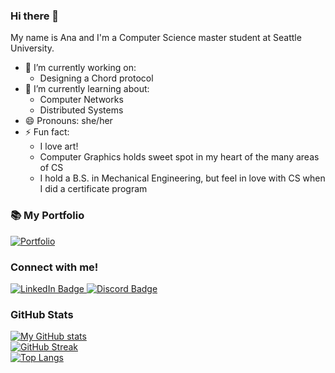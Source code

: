 ### Hi there 👋

My name is Ana and I'm a Computer Science master student at Seattle University.

- 🔭 I’m currently working on:
  - Designing a Chord protocol
- 🌱 I’m currently learning about:
  - Computer Networks
  - Distributed Systems
- 😄 Pronouns: she/her
- ⚡ Fun fact:
  - I love art!
  - Computer Graphics holds sweet spot in my heart of the many areas of CS
  - I hold a B.S. in Mechanical Engineering, but feel in love with CS when I did a certificate program

### 📚 My Portfolio

[![Portfolio](https://img.shields.io/badge/-Portfolio-green?style=for-the-badge&)](https://github.com/anamendes23/github-portfolio/blob/main/README.md)

### Connect with me!
<div>
  <div>
    <a href="https://www.linkedin.com/in/anamendes23/">
      <img alt="LinkedIn Badge" src="https://img.shields.io/badge/LinkedIn-0e76a8?style=for-the-badge&logo=linkedin&logoColor=white" />
    </a>
    <a href="">
      <img alt="Discord Badge" src="https://img.shields.io/badge/Discord-catterwocky%234646-%237289da?style=for-the-badge&logo=discord&logoColor=white" />
    </a>
  </div>
</div>
<div>

### GitHub Stats
[![My GitHub stats](https://github-readme-stats.vercel.app/api?username=anamendes23&count_private=true&show_icons=true)](https://github.com/anuraghazra/github-readme-stats)\
[![GitHub Streak](http://github-readme-streak-stats.herokuapp.com?user=anamendes23)](https://git.io/streak-stats)\
[![Top Langs](https://github-readme-stats.vercel.app/api/top-langs/?username=anamendes23&layout=compact&langs_count=10&exclude_repo=anamendes23&hide=SCSS,CSS,HTML,Batchfile,Shell,Makefile,Lex,PHP,ASP,Mathematica,TSQL,Lua,GLSL,PLpgSQL)](https://github.com/anuraghazra/github-readme-stats)

<!--
**anamendes23/anamendes23** is a ✨ _special_ ✨ repository because its `README.md` (this file) appears on your GitHub profile.

Here are some ideas to get you started:

- 🔭 I’m currently working on ...
- 🌱 I’m currently learning ...
- 👯 I’m looking to collaborate on ...
- 🤔 I’m looking for help with ...
- 💬 Ask me about ...
- 📫 How to reach me: ...
- 😄 Pronouns: ...
- ⚡ Fun fact: ...
-->
